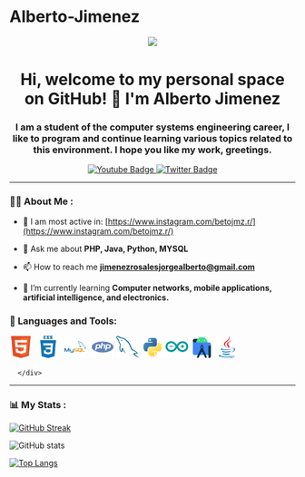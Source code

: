 # Alberto-Jimenez
<div id="header" align="center">
    <img src="https://media.giphy.com/media/QZkpIdieotn3i/giphy.gif" width="200" />
    <h1 align="center">Hi, welcome to my personal space on GitHub! 👋 I'm Alberto Jimenez</h1>
    <h3 align="center">I am a student of the computer systems engineering career, I like to program and continue learning various topics related to this environment.
I hope you like my work, greetings.</h3>
</div>


<div id="badges" align="center">
    <a href="https://www.instagram.com/betojmz.r/" target="_blank">
        <img src="https://img.shields.io/endpoint?color=blue&label=FOLLOW%20%40BETOJMZ.R&logo=instagram&style=for-the-badge&url=https%3A%2F%2Fwww.instagram.com%2Fbetojmz.r%2F"
            alt="Youtube Badge" />
    </a>
    <a href="https://twitter.com/betojimenez_r" target="_blank">
        <img src="https://img.shields.io/twitter/follow/betojimenez_r?color=blue&logo=twitter&style=for-the-badge"
            alt="Twitter Badge" />
    </a>
</div>

---

### 👨‍💻 About Me :

- 📝 I am most active in: [https://www.instagram.com/betojmz.r/](https://www.instagram.com/betojmz.r/)

- 💬 Ask me about **PHP, Java, Python, MYSQL**

- 📫 How to reach me **jimenezrosalesjorgealberto@gmail.com**

- 🌱 I’m currently learning **Computer networks, mobile applications, artificial intelligence, and electronics.**




<div align="left">
    <h3>🔨 Languages and Tools:</h3>
    <div>
        <img src="https://github.com/devicons/devicon/blob/master/icons/html5/html5-original.svg" title="HTML5" alt="HTML" width="40" height="40"/>&nbsp;
        <img src="https://github.com/devicons/devicon/blob/master/icons/css3/css3-plain-wordmark.svg"  title="CSS3" alt="CSS" width="40" height="40"/>&nbsp;
         <img src="https://github.com/devicons/devicon/blob/master/icons/mysql/mysql-original-wordmark.svg" title="MySQL"  alt="MySQL" width="40" height="40"/>&nbsp;
        <img src="https://github.com/devicons/devicon/blob/master/icons/php/php-plain.svg" title="Git" **alt="Git" width="40" height="40"/>
        <img src="https://github.com/devicons/devicon/blob/master/icons/mysql/mysql-plain.svg" title="Git" **alt="Git" width="40" height="40"/>
        <img src="https://github.com/devicons/devicon/blob/master/icons/python/python-original.svg" title="Git" **alt="Git" width="40" height="40"/>
           <img src="https://github.com/devicons/devicon/blob/master/icons/arduino/arduino-original.svg" title="Git" **alt="Git" width="40" height="40"/>
              <img src="https://github.com/devicons/devicon/blob/master/icons/androidstudio/androidstudio-original.svg" title="Git" **alt="Git" width="40" height="40"/>
      <img src="https://github.com/devicons/devicon/blob/master/icons/java/java-original.svg" title="Git" **alt="Git" width="40" height="40"/>
     
     
      </div>
</div>

---

### 📊 My Stats :

[![GitHub Streak](http://github-readme-streak-stats.herokuapp.com?user=ajotajmz11&theme=onedark)](https://git.io/streak-stats)

![GitHub stats](https://github-readme-stats.vercel.app/api?username=ajotajmz11&show_icons=true&theme=radical)

[![Top Langs](https://github-readme-stats.vercel.app/api/top-langs/?username=ajotajmz11&theme=tokyonight)](https://github.com/anuraghazra/github-readme-stats)

